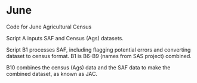 # June
Code for June Agricultural Census

Script A inputs SAF and Census (Ags) datasets.

Script B1 processes SAF, including flagging potential errors and converting dataset to census format. B1 is B6-B9 (names from SAS project) combined.

B10 combines the census (Ags) data and the SAF data to make the combined dataset, as known as JAC.

